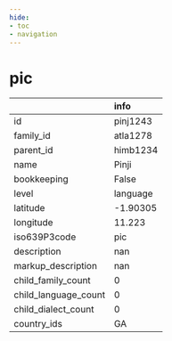 ```yaml
---
hide:
- toc
- navigation
---
```

# pic
|                      | info     |
|:---------------------|:---------|
| id                   | pinj1243 |
| family_id            | atla1278 |
| parent_id            | himb1234 |
| name                 | Pinji    |
| bookkeeping          | False    |
| level                | language |
| latitude             | -1.90305 |
| longitude            | 11.223   |
| iso639P3code         | pic      |
| description          | nan      |
| markup_description   | nan      |
| child_family_count   | 0        |
| child_language_count | 0        |
| child_dialect_count  | 0        |
| country_ids          | GA       |
